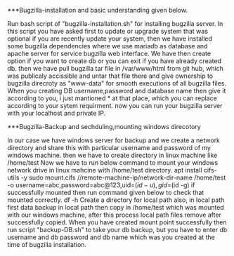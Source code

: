 ***Bugzilla-installation and basic understanding given below.

Run bash script of "bugzilla-installation.sh" for installing bugzilla server.
In this script you have asked first to update or upgrade system that was optional if you are recently update your system, then we have installed some bugzilla dependencies where we use mariadb as database and apache server for service bugzilla web interface.
We have then create option if you want to create db or you can exit if you have already created db.
then we have pull bugzilla tar file in /var/www/html from git hub, which was publicaly accissible and untar that file there and give ownership to bugzilla direcroty as "www-data" for smooth executions of all bugzilla files.
When you creating DB username,password and database name then give it according to you, i just mantioned * at that place, which you can replace according to your sytem requirment.
now you can run your bugzilla server with your localhost and private IP.


***Bugzilla-Backup and sechduling,mounting windows direcotory 

In our case we have windows server for backup and we create a network directory and share this with particular username and password of my windows machine.
then we have to create directory in linux machine like /home/test
Now we have to run below command to mount your windows network drive in linux mahcine with /home/test directory.
     apt install cifs-utils -y
     sudo mount.cifs //remote-machine-ip/network-dir-name /home/test -o username=abc,password=abc@123,uid=$(id -u),gid=$(id -g)
if successfully mounted then run command given below to check that mounted correctly. 
      df -h
Create a directory for local path also, in local path first data backup in local path then copy in /home/test which was mounted with our windows machine, after this process local path files remove after successfully copied.
When you have created mount point successfully then run script "backup-DB.sh" to take your db backup, but you have to enter db username and db password and db name which was you created at the time of bugzilla installation.
